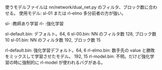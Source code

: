 使うモデルファイルは nn/network/dual_net.py のフィルタ、ブロック数に合わせる。
使用モデル: sl-01 または rl-elmo
多分前者の方が強い。

sl- :教師あり学習
rl- :強化学習

sl-default.bin: デフォルト。64, 6
sl-00.bin: NN のフィルタ数 128, ブロック数 10
sl-01.bin: NN のフィルタ数 192, ブロック数 15

rl-default.bin: 強化学習デフォルト。64, 6
rl-elmo.bin: 数手先の value と勝敗をミックスして学習させたモデル。 192, 15
rl-model.bin: 不明。だけど強化学習の時に強制的に rl-model が使われるバグがある。
